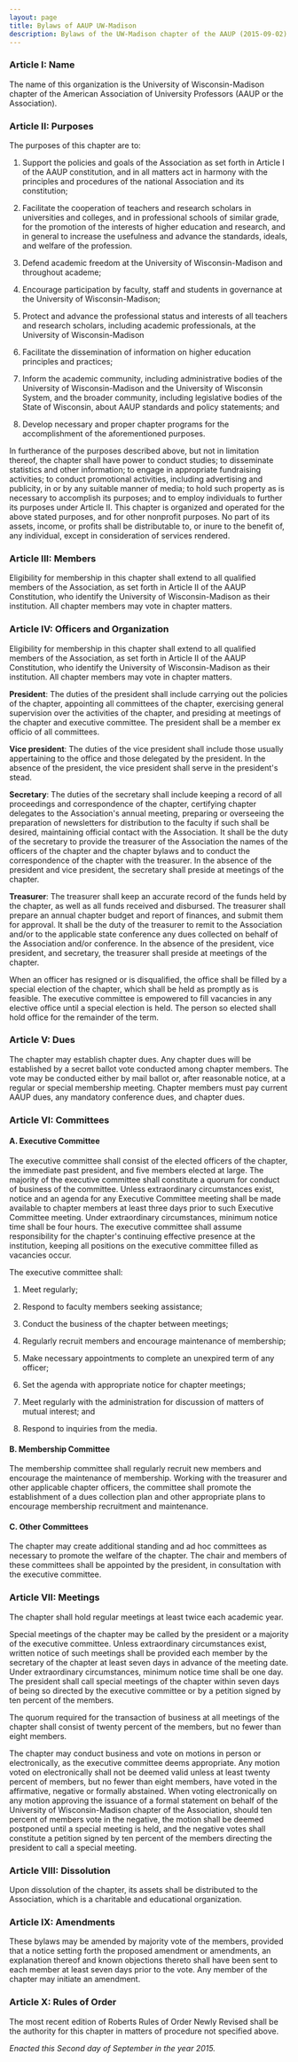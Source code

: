 ```yaml
---
layout: page
title: Bylaws of AAUP UW-Madison
description: Bylaws of the UW-Madison chapter of the AAUP (2015-09-02)
---
```


### Article I: Name

The name of this organization is the University of Wisconsin-Madison
chapter of the American Association of University Professors (AAUP or
the Association).


### Article II: Purposes

The purposes of this chapter are to:

1. Support the policies and goals of the Association as set forth in
Article I of the AAUP constitution, and in all matters act in harmony
with the principles and procedures of the national Association and its
constitution;

2. Facilitate the cooperation of teachers and research scholars in
universities and colleges, and in professional schools of similar
grade, for the promotion of the interests of higher education and
research, and in general to increase the usefulness and advance the
standards, ideals, and welfare of the profession.

3. Defend academic freedom at the University of Wisconsin-Madison and
throughout academe;

4. Encourage participation by faculty, staff and students in
governance at the University of Wisconsin-Madison;

5. Protect and advance the professional status and interests of all
teachers and research scholars, including academic professionals, at
the University of Wisconsin-Madison

6. Facilitate the dissemination of information on higher education
principles and practices;

7. Inform the academic community, including administrative bodies of
the University of Wisconsin-Madison and the University of Wisconsin
System, and the broader community, including legislative bodies of the
State of Wisconsin, about AAUP standards and policy statements; and

8. Develop necessary and proper chapter programs for the
accomplishment of the aforementioned purposes.

In furtherance of the purposes described above, but not in limitation
thereof, the chapter shall have power to conduct studies; to
disseminate statistics and other information; to engage in appropriate
fundraising activities; to conduct promotional activities, including
advertising and publicity, in or by any suitable manner of media; to
hold such property as is necessary to accomplish its purposes; and to
employ individuals to further its purposes under Article II. This
chapter is organized and operated for the above stated purposes, and
for other nonprofit purposes. No part of its assets, income, or
profits shall be distributable to, or inure to the benefit of, any
individual, except in consideration of services rendered.


### Article III: Members

Eligibility for membership in this chapter shall extend to all
qualified members of the Association, as set forth in Article II of
the AAUP Constitution, who identify the University of
Wisconsin-Madison as their institution. All chapter members may vote
in chapter matters.


### Article IV: Officers and Organization

Eligibility for membership in this chapter shall extend to all
qualified members of the Association, as set forth in Article II of
the AAUP Constitution, who identify the University of
Wisconsin-Madison as their institution. All chapter members may vote
in chapter matters.

**President**: The duties of the president shall include carrying out
the policies of the chapter, appointing all committees of the chapter,
exercising general supervision over the activities of the chapter, and
presiding at meetings of the chapter and executive committee. The
president shall be a member ex officio of all committees.

**Vice president**: The duties of the vice president shall include
those usually appertaining to the office and those delegated by the
president. In the absence of the president, the vice president shall
serve in the president's stead.

**Secretary**: The duties of the secretary shall include keeping a
record of all proceedings and correspondence of the chapter,
certifying chapter delegates to the Association's annual meeting,
preparing or overseeing the preparation of newsletters for
distribution to the faculty if such shall be desired, maintaining
official contact with the Association. It shall be the duty of the
secretary to provide the treasurer of the Association the names of the
officers of the chapter and the chapter bylaws and to conduct the
correspondence of the chapter with the treasurer. In the absence of
the president and vice president, the secretary shall preside at
meetings of the chapter.

**Treasurer**: The treasurer shall keep an accurate record of the
funds held by the chapter, as well as all funds received and
disbursed. The treasurer shall prepare an annual chapter budget and
report of finances, and submit them for approval. It shall be the duty
of the treasurer to remit to the Association and/or to the applicable
state conference any dues collected on behalf of the Association
and/or conference. In the absence of the president, vice president,
and secretary, the treasurer shall preside at meetings of the chapter.

When an officer has resigned or is disqualified, the office shall be
filled by a special election of the chapter, which shall be held as
promptly as is feasible. The executive committee is empowered to fill
vacancies in any elective office until a special election is held. The
person so elected shall hold office for the remainder of the term.


### Article V: Dues

The chapter may establish chapter dues. Any chapter dues will be
established by a secret ballot vote conducted among chapter members.
The vote may be conducted either by mail ballot or, after reasonable
notice, at a regular or special membership meeting. Chapter members
must pay current AAUP dues, any mandatory conference dues, and chapter
dues.


### Article VI: Committees

#### A. Executive Committee

The executive committee shall consist of the elected officers of the
chapter, the immediate past president, and five members elected at
large. The majority of the executive committee shall constitute a
quorum for conduct of business of the committee. Unless extraordinary
circumstances exist, notice and an agenda for any Executive Committee
meeting shall be made available to chapter members at least three days
prior to such Executive Committee meeting. Under extraordinary
circumstances, minimum notice time shall be four hours. The executive
committee shall assume responsibility for the chapter's continuing
effective presence at the institution, keeping all positions on the
executive committee filled as vacancies occur.

The executive committee shall:

1. Meet regularly;

2. Respond to faculty members seeking assistance;

3. Conduct the business of the chapter between meetings;

4. Regularly recruit members and encourage maintenance of membership;

5. Make necessary appointments to complete an unexpired term of any
officer;

6. Set the agenda with appropriate notice for chapter meetings;

7. Meet regularly with the administration for discussion of matters of
mutual interest; and

8. Respond to inquiries from the media.

#### B. Membership Committee

The membership committee shall regularly recruit new members and
encourage the maintenance of membership. Working with the treasurer
and other applicable chapter officers, the committee shall promote the
establishment of a dues collection plan and other appropriate plans to
encourage membership recruitment and maintenance.


#### C. Other Committees

The chapter may create additional standing and ad hoc committees as
necessary to promote the welfare of the chapter. The chair and members
of these committees shall be appointed by the president, in
consultation with the executive committee.


### Article VII: Meetings

The chapter shall hold regular meetings at least twice each academic
year.

Special meetings of the chapter may be called by the president or a
majority of the executive committee. Unless extraordinary
circumstances exist, written notice of such meetings shall be provided
each member by the secretary of the chapter at least seven days in
advance of the meeting date. Under extraordinary circumstances,
minimum notice time shall be one day. The president shall call special
meetings of the chapter within seven days of being so directed by the
executive committee or by a petition signed by ten percent of the
members.

The quorum required for the transaction of business at all meetings of
the chapter shall consist of twenty percent of the members, but no
fewer than eight members.

The chapter may conduct business and vote on motions in person or
electronically, as the executive committee deems appropriate. Any
motion voted on electronically shall not be deemed valid unless at
least twenty percent of members, but no fewer than eight members, have
voted in the affirmative, negative or formally abstained. When voting
electronically on any motion approving the issuance of a formal
statement on behalf of the University of Wisconsin-Madison chapter of
the Association, should ten percent of members vote in the negative,
the motion shall be deemed postponed until a special meeting is held,
and the negative votes shall constitute a petition signed by ten
percent of the members directing the president to call a special
meeting.


### Article VIII: Dissolution

Upon dissolution of the chapter, its assets shall be distributed to
the Association, which is a charitable and educational organization.


### Article IX: Amendments

These bylaws may be amended by majority vote of the members, provided
that a notice setting forth the proposed amendment or amendments, an
explanation thereof and known objections thereto shall have been sent
to each member at least seven days prior to the vote. Any member of
the chapter may initiate an amendment.


### Article X: Rules of Order

The most recent edition of Roberts Rules of Order Newly Revised shall
be the authority for this chapter in matters of procedure not
specified above.


_Enacted this Second day of September in the year 2015._
